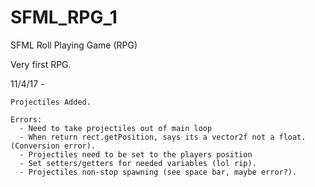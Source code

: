 # SFML_RPG_1
SFML Roll Playing Game (RPG)

Very first RPG. 

11/4/17 - 

    Projectiles Added.
    
    Errors:
      - Need to take projectiles out of main loop
      - When return rect.getPosition, says its a vector2f not a float. (Conversion error).
      - Projectiles need to be set to the players position
      - Set setters/getters for needed variables (lol rip).
      - Projectiles non-stop spawning (see space bar, maybe error?).
